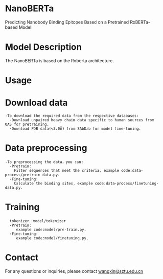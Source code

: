 # NanoBERTa
Predicting Nanobody Binding Epitopes Based on a Pretrained RoBERTa-based Model
# Model Description
The NanoBERTa is based on the Roberta architecture.
# Usage
  # Download data
    -To download the required data from the respective databases:
      ·Download unpaired heavy chain data specific to human sources from OAS for pretraining.
      ·Download PDB data(<3.0Å) from SAbDab for model fine-tuning.
  # Data preprocessing
    -To preprocessing the data，you can:
      ·Pretrain:
        Filter sequences that meet the criteria, example code:data-process/pretrain-data.py.
      ·Fine-tuning:
        Calculate the binding sites, example code:data-process/finetuning-data.py.
  # Training
      tokenizer：model/tokenizer
      ·Pretrain:
         example code:model/pre-train.py.
      ·Fine-tuning:
         example code:model/finetuning.py.
# Contact
For any questions or inquiries, please contact wangxin@sztu.edu.cn
